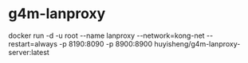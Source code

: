 # g4m-lanproxy

docker run -d -u root --name lanproxy --network=kong-net --restart=always -p 8190:8090  -p 8900:8900 huyisheng/g4m-lanproxy-server:latest